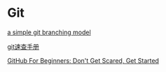 # Git #
[a simple git branching model](https://gist.github.com/jbenet/ee6c9ac48068889b0912)

[git速查手册](http://jiyeqian.github.io/2011/09/introduction-to-git/)

[GitHub For Beginners: Don't Get Scared, Get Started](http://readwrite.com/2013/09/30/understanding-github-a-journey-for-beginners-part-1)